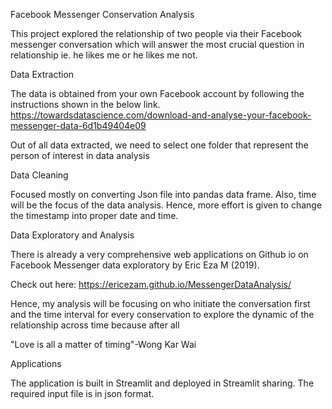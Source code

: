 Facebook Messenger Conservation Analysis

This project explored the relationship of two people via their Facebook messenger conversation which will answer the most crucial question in relationship ie. he likes me or he likes me not. 

Data Extraction

The data is obtained from your own Facebook account by following the instructions shown in the below link.
https://towardsdatascience.com/download-and-analyse-your-facebook-messenger-data-6d1b49404e09

Out of all data extracted, we need to select one folder that represent the person of interest in data analysis


Data Cleaning

Focused mostly on converting Json file into pandas data frame.
Also, time will be the focus of the data analysis. Hence, more effort is given to change the timestamp into proper date and time.

Data Exploratory and Analysis

There is already a very comprehensive web applications on Github io on Facebook Messenger data exploratory by Eric Eza M (2019).

Check out here: https://ericezam.github.io/MessengerDataAnalysis/

Hence, my analysis will be focusing on who initiate the conversation first and the time interval for every conservation to explore the dynamic of the relationship across time because after all

"Love is all a matter of timing"-Wong Kar Wai

Applications

The application is built in Streamlit and deployed in Streamlit sharing. The required input file is in json format. 


